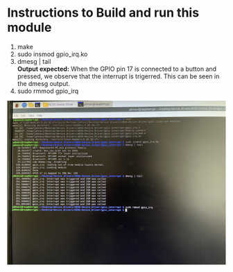 # Instructions to Build and run this module

1. make  
2. sudo insmod gpio_irq.ko  
3. dmesg | tail  
**Output expected:** When the GPIO pin 17 is connected to a button and pressed, we observe that the interrupt is trigerred. This can be seen in the dmesg output.  
4. sudo rmmod gpio_irq  

![Output](../Images/Raspbian_outputs/gpio_interrupt_output.jpg)

